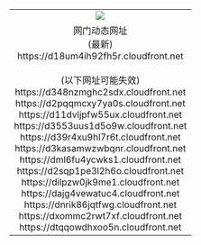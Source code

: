 ﻿<table>
  <tr></tr>
  <tr><td colspan=2 align=center><img src="https://d18um4ih92fh5r.cloudfront.net/Up/oGate.jpg" /></td></tr>
  <tr><td colspan=2 align=center>网门动态网址<br/>(最新)
<br>https://d18um4ih92fh5r.cloudfront.net
<br/><br/>(以下网址可能失效)
<br>https://d348nzmghc2sdx.cloudfront.net
<br>https://d2pqqmcxy7ya0s.cloudfront.net
<br>https://d11dvljpfw55ux.cloudfront.net
<br>https://d3553uus1d5o9w.cloudfront.net
<br>https://d39r4xu9hl7r6t.cloudfront.net
<br>https://d3kasamwzwbqnr.cloudfront.net
<br>https://dml6fu4ycwks1.cloudfront.net
<br>https://d2sqp1pe3l2h6o.cloudfront.net
<br>https://dilpzw0jk9me1.cloudfront.net
<br>https://dajg4vewatuc4.cloudfront.net
<br>https://dnrik86jqtfwg.cloudfront.net
<br>https://dxommc2rwt7xf.cloudfront.net
<br>https://dtqqowdhxoo5n.cloudfront.net
    </td>
  </tr>
</table>
